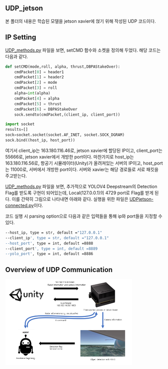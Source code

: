 
## UDP_jetson
본 폴더의 내용은 학습된 모델을 jetson xavier에 얹기 위해 작성된 UDP 코드이다.

## IP Setting
[UDP_methods.py](UDP_methods.py) 파일을 보면, setCMD 함수와 소켓을 정의해 두었다. 해당 코드는 다음과 같다.
```python
def setCMD(mode,roll, alpha, thrust,DBPAStakeOver):
    cmdPacket[0] = header1
    cmdPacket[1] = header2
    cmdPacket[2] = mode
    cmdPacket[3] = roll
    alpha=int(alpha)
    cmdPacket[4] = alpha
    cmdPacket[5] = thrust
    cmdPacket[6] = DBPAStakeOver
    sock.sendto(cmdPacket,(client_ip, client_port))
```
```python
import socket
results=[]
sock=socket.socket(socket.AF_INET, socket.SOCK_DGRAM)
sock.bind((host_ip, host_port))
```

여기서 client_ip는 163.180.116.46로, jetson xavier에 할당된 IP이고, client_port는 55666로, jetson xavier에서 개방한 port이다. 마찬가지로 host_ip는 163.180.116.56로, 항공기 시뮬레이터(Unity)가 올려져있는 서버의 IP이고, host_port는 11000로, 서버에서 개방한 port이다. 서버와 xavier는 해당 경로들로 서로 패킷을 주고받는다.

[UDP_methods.py](UDP_methods.py) 파일을 보면, 추가적으로 YOLOV4 Deepstream의 Detection Flag를 받도록 구현이 되어있는데, Local(127.0.0.1)의 4729 port로 Flag를 받게 된다. 이를 간략히 그림으로 나타내면 아래와 같다. 실행을 위한 파일은 [UDPjetson-connected.py](UDPjetson-connected.py)이다.

코드 실행 시 parsing option으로 다음과 같은 입력들을 통해 ip와 port들을 지정할 수 있다.
```bash
--host_ip, type = str, default ="127.0.0.1"
--client_ip', type = str, default ="127.0.0.1"
--host_port', type = int, default =8888
--client_port', type = int, default =8889
--yolo_port', type = int, default =8886
```

## Overview of UDP Communication
<img src="./img/UDP_overview.PNG" width="80%">
